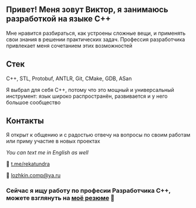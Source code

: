 ## Привет! Меня зовут Виктор, я занимаюсь разработкой на языке C++
Мне нравится разбираться, как устроены сложные вещи, и применять свои знания в решении практических задач. Профессия разработчика привлекает меня сочетанием этих возможностей

## Стек 
C++, STL, Protobuf, ANTLR, Git, CMake, GDB, ASan

Я выбрал для себя C++, потому что это мощный и универсальный инструмент: язык широко распространён, развивается и у него большое сообщество

## Контакты
Я открыт к общению и с радостью отвечу на вопросы по своим работам или приму участие в новых проектах

*You can text me in English as well*

💬 [t.me/rekatundra](https://t.me/rekatundra)

📧  lozhkin.comp@ya.ru



### Сейчас я ищу работу по професии Разработчика C++, можете взглянуть на [моё резюме](https://hh.ru/resume/90144bf6ff0cdf7a770039ed1f474d6a6f6955) 👀
